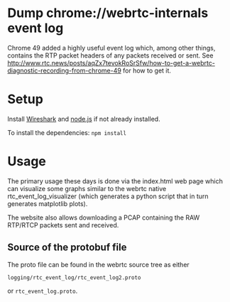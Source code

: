 # Dump chrome://webrtc-internals event log
Chrome 49 added a highly useful event log which, among other things, contains the RTP packet headers of any packets received or sent.
See http://www.rtc.news/posts/aqZx7tevokRoSrSfw/how-to-get-a-webrtc-diagnostic-recording-from-chrome-49 for how to get it.

# Setup
Install [Wireshark](https://www.wireshark.org/download.html) and [node.js](https://nodejs.org/en/download/) if not already installed.

To install the dependencies: `npm install`

# Usage
The primary usage these days is done via the index.html web page which can visualize some graphs similar to the
webrtc native rtc_event_log_visualizer (which generates a python script that in turn generates matplotlib plots).

The website also allows downloading a PCAP containing the RAW RTP/RTCP packets sent and received.

## Source of the protobuf file
The proto file can be found in the webrtc source tree as either
```
logging/rtc_event_log/rtc_event_log2.proto
```
or `rtc_event_log.proto`.
